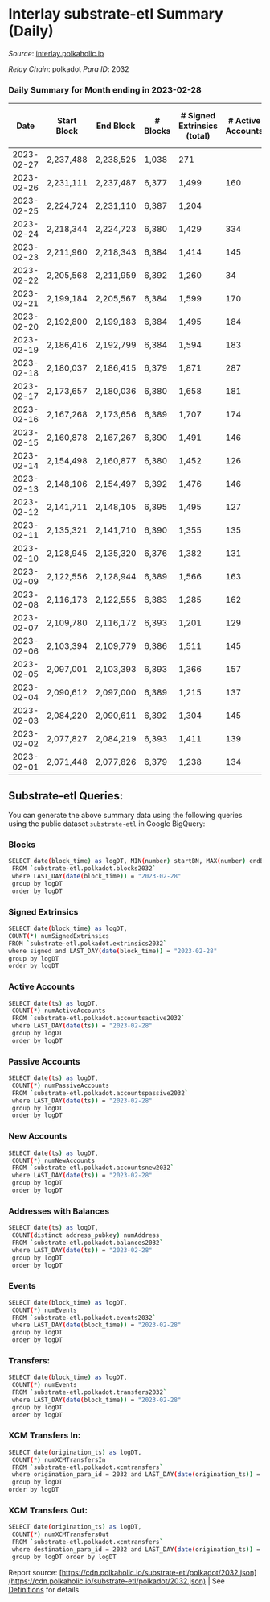 # Interlay substrate-etl Summary (Daily)

_Source_: [interlay.polkaholic.io](https://interlay.polkaholic.io)

*Relay Chain*: polkadot
*Para ID*: 2032



### Daily Summary for Month ending in 2023-02-28


| Date | Start Block | End Block | # Blocks | # Signed Extrinsics (total) | # Active Accounts | # Passive | # New | # Addresses with Balances | # Events | # Transfers | # XCM Transfers In | # XCM Transfers Out | Issues | 
| ---- | ----------- | --------- | -------- | --------------------------- | ----------------- | --------- | ----- | ------------------------- | -------- | ----------- | ------------------ | ------------------- | ------ |
| 2023-02-27 | 2,237,488 | 2,238,525 | 1,038 | 271 |  |  |  |  | 9,791 | 1,089 ($9,204.92) |   |   |  |
| 2023-02-26 | 2,231,111 | 2,237,487 | 6,377 | 1,499 | 160 | 23 | 10 | 11,328 | 58,598 | 6,579 ($54,607.11) |   |   |  |
| 2023-02-25 | 2,224,724 | 2,231,110 | 6,387 | 1,204 |  |  |  | 11,318 | 57,498 | 6,573 ($54,753.43) |   |   |  |
| 2023-02-24 | 2,218,344 | 2,224,723 | 6,380 | 1,429 | 334 | 17 | 2 | 11,310 | 58,252 | 6,762 ($339,273.55) |   |   |  |
| 2023-02-23 | 2,211,960 | 2,218,343 | 6,384 | 1,414 | 145 | 22 | 16 | 11,308 | 58,198 | 6,571 ($50,654.71) | 31 ($12,490.14) | 28 ($813.69) |  |
| 2023-02-22 | 2,205,568 | 2,211,959 | 6,392 | 1,260 | 34 | 5 |  | 11,292 | 57,587 | 6,596 ($48,947.49) | 29 ($8,693.66) | 24 ($542.72) |  |
| 2023-02-21 | 2,199,184 | 2,205,567 | 6,384 | 1,599 | 170 | 30 | 17 | 11,292 | 59,308 | 6,655 ($71,294.25) | 31 ($14,828.52) | 44 ($3,284.21) |  |
| 2023-02-20 | 2,192,800 | 2,199,183 | 6,384 | 1,495 | 184 | 31 | 16 | 11,275 | 58,813 | 6,682 ($87,756.99) | 33 ($9,211.79) | 49 ($9,321.77) |  |
| 2023-02-19 | 2,186,416 | 2,192,799 | 6,384 | 1,594 | 183 | 33 | 20 | 11,259 | 59,464 | 6,645 ($95,431.19) | 49 ($9,720.91) | 58 ($35,173.09) |  |
| 2023-02-18 | 2,180,037 | 2,186,415 | 6,379 | 1,871 | 287 | 43 | 39 | 11,239 | 61,150 | 6,932 ($190,122.38) | 100 ($29,990.95) | 77 ($18,499.93) |  |
| 2023-02-17 | 2,173,657 | 2,180,036 | 6,380 | 1,658 | 181 | 38 | 17 | 11,200 | 59,566 | 6,693 ($84,872.08) |   |   |  |
| 2023-02-16 | 2,167,268 | 2,173,656 | 6,389 | 1,707 | 174 | 29 | 9 | 11,183 | 59,947 | 6,622 ($57,949.02) | 31 ($16,122.61) | 34 ($5,204.21) |  |
| 2023-02-15 | 2,160,878 | 2,167,267 | 6,390 | 1,491 | 146 | 19 | 7 | 11,174 | 58,681 | 6,607 ($43,153.68) | 35 ($14,088.90) | 54 ($1,763.95) |  |
| 2023-02-14 | 2,154,498 | 2,160,877 | 6,380 | 1,452 | 126 | 17 | 9 | 11,167 | 58,249 | 6,531 ($21,217.77) | 22 ($19,745.13) | 13 ($1,331.89) |  |
| 2023-02-13 | 2,148,106 | 2,154,497 | 6,392 | 1,476 | 146 | 24 | 10 | 11,158 | 58,440 | 6,594 ($36,495.93) | 27 ($3,364.04) | 41 ($4,085.88) |  |
| 2023-02-12 | 2,141,711 | 2,148,105 | 6,395 | 1,495 | 127 | 15 | 2 | 11,148 | 58,286 | 6,540 ($56,467.03) | 9 ($2,055.84) | 17 ($15,551.67) |  |
| 2023-02-11 | 2,135,321 | 2,141,710 | 6,390 | 1,355 | 135 | 20 | 7 | 11,146 | 57,815 | 6,555 ($16,809.52) | 13 ($1,696.95) | 20 ($863.68) |  |
| 2023-02-10 | 2,128,945 | 2,135,320 | 6,376 | 1,382 | 131 | 26 | 4 | 11,139 | 57,889 | 6,541 ($18,850.01) | 25 ($2,466.57) | 22 ($845.58) |  |
| 2023-02-09 | 2,122,556 | 2,128,944 | 6,389 | 1,566 | 163 | 25 | 8 | 11,135 | 58,951 | 6,597 ($86,147.36) | 27 ($4,538.48) | 31 ($2,916.17) |  |
| 2023-02-08 | 2,116,173 | 2,122,555 | 6,383 | 1,285 | 162 | 24 | 10 | 11,127 | 57,623 | 6,613 ($38,240.19) | 21 ($2,126.08) | 23 ($2,808.38) |  |
| 2023-02-07 | 2,109,780 | 2,116,172 | 6,393 | 1,201 | 129 | 23 | 10 | 11,117 | 57,114 | 6,549 ($16,919.13) | 16 ($931.32) | 17 ($684.74) |  |
| 2023-02-06 | 2,103,394 | 2,109,779 | 6,386 | 1,511 | 145 | 23 | 7 | 11,107 | 58,698 | 6,601 ($52,059.30) | 30 ($7,366.94) | 30 ($3,109.55) |  |
| 2023-02-05 | 2,097,001 | 2,103,393 | 6,393 | 1,366 | 157 | 26 | 5 | 11,100 | 57,929 | 6,612 ($25,864.84) | 29 ($3,014.87) | 25 ($1,287.04) |  |
| 2023-02-04 | 2,090,612 | 2,097,000 | 6,389 | 1,215 | 137 | 20 | 13 | 11,095 | 57,226 | 6,552 ($24,745.92) | 8 ($305.86) | 9 ($232.20) |  |
| 2023-02-03 | 2,084,220 | 2,090,611 | 6,392 | 1,304 | 145 | 19 | 4 | 11,082 | 57,852 | 6,582 ($18,071.28) | 33 ($12,705.46) | 25 ($2,285.78) |  |
| 2023-02-02 | 2,077,827 | 2,084,219 | 6,393 | 1,411 | 139 | 25 | 13 | 11,078 | 58,332 | 6,594 ($22,672.55) | 27 ($8,443.40) | 19 ($1,369.67) |  |
| 2023-02-01 | 2,071,448 | 2,077,826 | 6,379 | 1,238 | 134 | 26 | 7 | 11,065 | 57,234 | 6,550 ($29,084.52) | 20 ($2,626.61) | 23 ($27,527.10) |  |

## Substrate-etl Queries:
You can generate the above summary data using the following queries using the public dataset `substrate-etl` in Google BigQuery:

### Blocks
```bash
SELECT date(block_time) as logDT, MIN(number) startBN, MAX(number) endBN, COUNT(*) numBlocks 
 FROM `substrate-etl.polkadot.blocks2032`  
 where LAST_DAY(date(block_time)) = "2023-02-28" 
 group by logDT 
 order by logDT
```

### Signed Extrinsics
```bash
SELECT date(block_time) as logDT, 
COUNT(*) numSignedExtrinsics 
FROM `substrate-etl.polkadot.extrinsics2032`  
where signed and LAST_DAY(date(block_time)) = "2023-02-28" 
group by logDT 
order by logDT
```

### Active Accounts
```bash
SELECT date(ts) as logDT, 
 COUNT(*) numActiveAccounts 
 FROM `substrate-etl.polkadot.accountsactive2032` 
 where LAST_DAY(date(ts)) = "2023-02-28" 
 group by logDT 
 order by logDT
```

### Passive Accounts
```bash
SELECT date(ts) as logDT, 
 COUNT(*) numPassiveAccounts 
 FROM `substrate-etl.polkadot.accountspassive2032` 
 where LAST_DAY(date(ts)) = "2023-02-28" 
 group by logDT 
 order by logDT
```

### New Accounts
```bash
SELECT date(ts) as logDT, 
 COUNT(*) numNewAccounts 
 FROM `substrate-etl.polkadot.accountsnew2032` 
 where LAST_DAY(date(ts)) = "2023-02-28" 
 group by logDT
 order by logDT
```

### Addresses with Balances
```bash
SELECT date(ts) as logDT,
 COUNT(distinct address_pubkey) numAddress 
 FROM `substrate-etl.polkadot.balances2032` 
 where LAST_DAY(date(ts)) = "2023-02-28" 
 group by logDT 
 order by logDT
```

### Events
```bash
SELECT date(block_time) as logDT, 
 COUNT(*) numEvents 
 FROM `substrate-etl.polkadot.events2032` 
 where LAST_DAY(date(block_time)) = "2023-02-28" 
 group by logDT 
 order by logDT
```

### Transfers:
```bash
SELECT date(block_time) as logDT, 
 COUNT(*) numEvents 
 FROM `substrate-etl.polkadot.transfers2032` 
 where LAST_DAY(date(block_time)) = "2023-02-28" 
 group by logDT 
 order by logDT
```

### XCM Transfers In:
```bash
SELECT date(origination_ts) as logDT, 
 COUNT(*) numXCMTransfersIn 
 FROM `substrate-etl.polkadot.xcmtransfers` 
 where origination_para_id = 2032 and LAST_DAY(date(origination_ts)) = "2023-02-28" 
 group by logDT 
order by logDT
```

### XCM Transfers Out:
```bash
SELECT date(origination_ts) as logDT, 
 COUNT(*) numXCMTransfersOut 
 FROM `substrate-etl.polkadot.xcmtransfers` 
 where destination_para_id = 2032 and LAST_DAY(date(origination_ts)) = "2023-02-28" 
 group by logDT order by logDT
```


Report source: [https://cdn.polkaholic.io/substrate-etl/polkadot/2032.json](https://cdn.polkaholic.io/substrate-etl/polkadot/2032.json) | See [Definitions](/DEFINITIONS.md) for details
